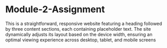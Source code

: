 # Module-2-Assignment
This is a straightforward, responsive website featuring a heading followed by three content sections, each containing placeholder text. The site dynamically adjusts its layout based on the device width, ensuring an optimal viewing experience across desktop, tablet, and mobile screens
